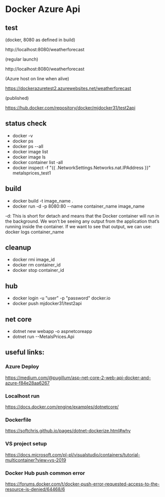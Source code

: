 # Docker Azure Api

## test

(docker, 8080 as defined in build)

http://localhost:8080/weatherforecast

(regular launch)

http://localhost:8080/weatherforecast

(Azure host on line when alive)

https://dockerazuretest2.azurewebsites.net/weatherforecast

(published)

https://hub.docker.com/repository/docker/mjdocker31/test2api

## status check
- docker -v
- docker ps
- docker ps --all
- docker image list
- docker image ls
- docker container list -all
- docker inspect -f "{{ .NetworkSettings.Networks.nat.IPAddress }}" metalsprices_test1

## build
- docker build -t image_name . 
- docker run -d -p 8080:80 --name container_name image_name

-d: This is short for detach and means that the Docker container will run in the background. We won’t be seeing any output from the application that’s running inside the container. If we want to see that output, we can use:
docker logs container_name

## cleanup

- docker rmi image_id
- docker rm container_id
- docker stop container_id

## hub
- docker login -u "user" -p "password" docker.io
- docker push mjdocker31/test2api

## net core
- dotnet new webapp -o aspnetcoreapp
- dotnet run --MetalsPrices.Api

## useful links:

### Azure Deploy
https://medium.com/@pugillum/asp-net-core-2-web-api-docker-and-azure-f84e28aa6267

### Localhost run
https://docs.docker.com/engine/examples/dotnetcore/

### Dockerfile

https://softchris.github.io/pages/dotnet-dockerize.html#why

### VS project setup

https://docs.microsoft.com/pl-pl/visualstudio/containers/tutorial-multicontainer?view=vs-2019

### Docker Hub push common error

https://forums.docker.com/t/docker-push-error-requested-access-to-the-resource-is-denied/64468/6
